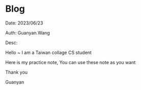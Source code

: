 # Blog
Date: 2023/06/23

Auth: Guanyan.Wang

Desc:

  Hello ~  I am a Taiwan collage CS student
  
  Here is my practice note, You can use these note as you want

  Thank you
  
  Guanyan
